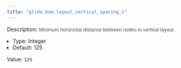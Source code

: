 ```yaml
---
title: "glide.bsm.layout_vertical_spacing_x"
---
```


Description: <span style = 'font-family: Arial; font-size: 13px; color: #4a4a4a;'>Minimum horizontal distance between nodes in vertical layout.<ul style='margin: 0px; padding-left:15px;'><li>Type: Integer</li><li>Default: 125</li></ul></span>

Value: `125`